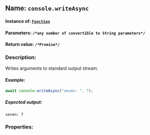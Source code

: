 ## Name: `console.writeAsync`

#### Instance of: [`Function`](Function.md)

#### Parameters: `/*any number of convertible to String parameters*/`

#### Return value: `/*Promise*/`

### Description:

Writes arguments to standard output stream.

#### Example:

```js
await console.writeAsync("seven: ", 7);
```

##### Expected output:

```
seven: 7
```

### Properties:



